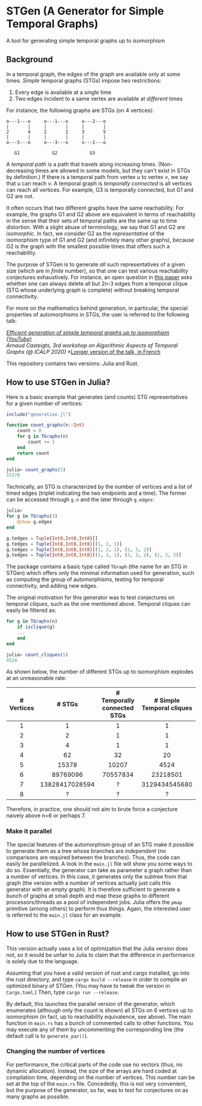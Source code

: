 # STGen (A Generator for Simple Temporal Graphs)
A tool for generating simple temporal graphs up to isomorphism

## Background
In a temporal graph, the edges of the graph are available only at some times.
*Simple* temporal graphs (STGs) impose two restrictions:

1. Every edge is available at a *single* time
2. Two edges incident to a same vertex are available at *different* times

For instance, the following graphs are STGs (on 4 vertices):

```
o---1---o     o---1---o     o---2---o
|       |     |       |     |       |
2       4     2       2     3       5
|       |     |       |     |       |
o---5---o     o---3---o     o---1---o

   G1            G2            G3
```

A *temporal path* is a path that travels along increasing times.
(Non-decreasing times are allowed in some models, but they can't exist in STGs
by definition.)
If there is a temporal path from vertex *u* to vertex *v*, we say that u can reach v. A temporal graph is *temporally connected* is all vertices can reach
all vertices. For example, G3 is temporally connected, but G1 and G2 are not.

It often occurs that two different graphs have the same reachability.
For example, the graphs G1 and G2 above are equivalent in terms of reachability in the sense that their sets of temporal paths are the same up to time distortion. With a slight abuse of terminology, we say that G1 and G2 are *isomorphic*. In fact, we consider G2 as the *representative* of the isomorphism type of G1 and G2 (and infinitely many other graphs), because G2 is the graph with the smallest possible times that offers such a reachability.

The purpose of STGen is to generate *all* such representatives of a given size (which are in *finite* number), so that one can test various reachability conjectures exhaustively. For instance, an open question in [this paper]() asks whether one can always delete all but 2n-3 edges from a temporal clique (STG whose underlying graph is complete) without breaking temporal connectivity.

For more on the mathematics behind generation, in particular, the special properties of automorphisms in STGs, the user is referred to the following talk:

*[Efficient generation of simple temporal graphs up to isomorphism (YouTube)](https://www.youtube.com/watch?v=pgRBl--JJVc)*  
*Arnaud Casteigts, 3rd workshop on Algorithmic Aspects of Temporal Graphs (@ ICALP 2020)*
*[Longer version of the talk, in French](https://visio.u-bordeaux.fr/playback/presentation/2.0/playback.html?meetingId=bfe00d5046e9d24d0c256a9acfb841c176461c85-1599467221221)

This repository contains two versions: Julia and Rust.

## How to use STGen in Julia?

Here is a basic example that generates (and counts) STG representatives for a given number of vertices:

```Julia
include("generation.jl")

function count_graphs(n::Int)
    count = 0
    for g in TGraphs(n)
        count += 1
    end
    return count
end

julia> count_graphs(5)
15378
```

Technically, an STG is characterized by the number of vertices and a list of timed edges (triplet indicating the two endpoints and a time). The former can be accessed through `g.n` and the later through `g.edges`:

```Julia
julia>
for g in TGraphs(3)
    @show g.edges
end

g.tedges = Tuple{Int8,Int8,Int8}[]
g.tedges = Tuple{Int8,Int8,Int8}[(1, 2, 1)]
g.tedges = Tuple{Int8,Int8,Int8}[(1, 2, 1), (1, 3, 2)]
g.tedges = Tuple{Int8,Int8,Int8}[(1, 2, 1), (1, 3, 2), (2, 3, 3)]
```

The package contains a basic type called `TGraph` (the name for an STG in STGen) which offers only the minimal information used for generation, such as computing the group of automorphisms, testing for temporal connectivity, and adding new edges.

The original motivation for this generator was to test conjectures on temporal *cliques*, such as the one mentioned above. Temporal cliques can easily be filtered as:

```Julia
for g in TGraphs(n)
    if isclique(g)
	...
    end
end

julia> count_cliques(5)
4524
```

As shown below, the number of different STGs up to isomorphism explodes at an unreasonable rate:

| # Vertices   |      # STGs      |  # Temporally connected STGs |  # Simple Temporal cliques |
|:----------:|:-------------:|:------:|:------:|
| 1 |  1 | 1 | 1 |
| 2 |  2 | 1 | 1 |
| 3 |  4 | 1 | 1 |
| 4 | 62 | 32 | 20 |
| 5 | 15378 | 10207 | 4524 |
| 6 | 89769096 | 70557834 | 23218501 |
| 7 | 13828417028594 | ? | 3129434545680 |
| 8 | ? | ? | ? |

Therefore, in practice, one should not aim to brute force a conjecture naively above n=6 or perhaps 7.

### Make it parallel

The special features of the automorphism group of an STG make it possible to generate them as a tree whose branches are *independent*
(no comparisons are required between the branches). Thus, the code can easily be parallelized.
A look in the `main.jl` file will show you some ways to do so.
Essentially, the generator can take as parameter a graph rather than a number of vertices.
In this case, it generates only the subtree from that graph (the version with a number of vertices actually just calls this generator with an empty graph).
It is therefore sufficient to generate a bunch of graphs at small depth and map these graphs to different processors/threads as a pool of independent jobs.
Julia offers the `pmap` primitive (among others) to perform thus things.
Again, the interested user is referred to the `main.jl` class for an example.


## How to use STGen in Rust?

This version actually uses a lot of optimization that the Julia version does not, so it would be unfair to Julia to claim that the difference in performance is solely due to the language.

Assuming that you have a valid version of rust and cargo installed, go into the rust directory, and type `cargo build --release` in order to compile an optimized binary of STGen. (You may have to tweak the version in `Cargo.toml`.) Then, type `cargo run --release`.

By default, this launches the parallel version of the generator, which enumerates (although only the count is shown) all STGs on 6 vertices up to isomorphism (in fact, up to reachability equivalence, see above). The main function in `main.rs` has a bunch of commented calls to other functions. You may execute any of them by uncommenting the corresponding line (the default call is to `generate_par()`).

### Changing the number of vertices

For performance, the critical parts of the code use no vectors (thus, no dynamic allocation). Instead, the size of the arrays are hard coded at compilation time, depending on the number of vertices. This number can be set at the top of the `main.rs` file. Concededly, this is not very convenient, but the purpose of the generator, so far, was to test for conjectures on as many graphs as possible.